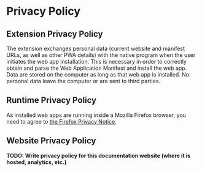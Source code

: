 # Privacy Policy

## Extension Privacy Policy

The extension exchanges personal data (current website and manifest URLs, as well as other
PWA details) with the native program when the user initiates the web app installation. This
is necessary in order to correctly obtain and parse the Web Application Manifest and install
the web app. Data are stored on the computer as long as that web app is installed. No personal
data leave the computer or are sent to third parties.

## Runtime Privacy Policy

As installed web apps are running inside a Mozilla Firefox browser, you need to agree to
[the Firefox Privacy Notice](https://www.mozilla.org/privacy/firefox/).

## Website Privacy Policy

**TODO: Write privacy policy for this documentation website (where it is hosted, analytics, etc.)**

